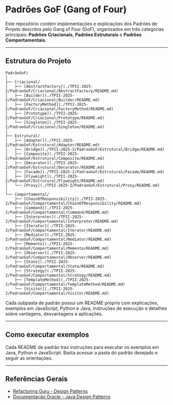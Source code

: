 # Padrões GoF (Gang of Four)

Este repositório contém implementações e explicações dos Padrões de Projeto descritos pelo Gang of Four (GoF), organizados em três categorias principais: **Padrões Criacionais**, **Padrões Estruturais** e **Padrões Comportamentais**.

---

## Estrutura do Projeto

```plaintext
PadrãoGoF/
│
├── Criacional/
│   ├── [AbstractFactory](./TPII-2025-2/PadraoGoF/Criacional/AbstractFactory/README.md)
│   ├── [Builder](./TPII-2025-2/PadraoGoF/Criacional/Builder/README.md)
│   ├── [FactoryMethod](./TPII-2025-2/PadraoGoF/Criacional/FactoryMethod/README.md)
│   ├── [Prototype](./TPII-2025-2/PadraoGoF/Criacional/Prototype/README.md)
│   └── [Singleton](./TPII-2025-2/PadraoGoF/Criacional/Singleton/README.md)
│
├── Estrutural/
│   ├── [Adapter](./TPII-2025-2/PadraoGoF/Estrutural/Adapter/README.md)
│   ├── [Bridge](./TPII-2025-2/PadraoGoF/Estrutural/Bridge/README.md)
│   ├── [Composite](./TPII-2025-2/PadraoGoF/Estrutural/Composite/README.md)
│   ├── [Decorator](./TPII-2025-2/PadraoGoF/Estrutural/Decorator/README.md)
│   ├── [Facade](./TPII-2025-2/PadraoGoF/Estrutural/Facade/README.md)
│   ├── [Flyweight](./TPII-2025-2/PadraoGoF/Estrutural/Flyweight/README.md)
│   └── [Proxy](./TPII-2025-2/PadraoGoF/Estrutural/Proxy/README.md)
│
└── Comportamental/
    ├── [ChainOfResponsibility](./TPII-2025-2/PadraoGoF/Comportamental/ChainOfResponsibility/README.md)
    ├── [Command](./TPII-2025-2/PadraoGoF/Comportamental/Command/README.md)
    ├── [Interpreter](./TPII-2025-2/PadraoGoF/Comportamental/Interpreter/README.md)
    ├── [Iterator](./TPII-2025-2/PadraoGoF/Comportamental/Iterator/README.md)
    ├── [Mediator](./TPII-2025-2/PadraoGoF/Comportamental/Mediator/README.md)
    ├── [Memento](./TPII-2025-2/PadraoGoF/Comportamental/Memento/README.md)
    ├── [Observer](./TPII-2025-2/PadraoGoF/Comportamental/Observer/README.md)
    ├── [State](./TPII-2025-2/PadraoGoF/Comportamental/State/README.md)
    ├── [Strategy](./TPII-2025-2/PadraoGoF/Comportamental/Strategy/README.md)
    ├── [TemplateMethod](./TPII-2025-2/PadraoGoF/Comportamental/TemplateMethod/README.md)
    └── [Visitor](./TPII-2025-2/PadraoGoF/Comportamental/Visitor/README.md)
```

Cada subpasta de padrão possui um README próprio com explicações, exemplos em JavaScript, Python e Java, instruções de execução e detalhes sobre vantagens, desvantagens e aplicações.

---

## Como executar exemplos

Cada README de padrão traz instruções para executar os exemplos em Java, Python e JavaScript. Basta acessar a pasta do padrão desejado e seguir as orientações.

---

## Referências Gerais
- [Refactoring Guru - Design Patterns](https://refactoring.guru/pt-br/design-patterns)
- [Documentação Oracle - Java Design Patterns](https://docs.oracle.com/javase/tutorial/java/concepts/)
